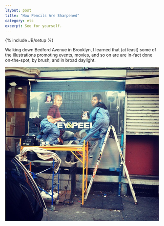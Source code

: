 ```yaml
---
layout: post
title: "How Pencils Are Sharpened"
category: etc
excerpt: See for yourself.
---
```

{% include JB/setup %}

Walking down Bedford Avenue in Brooklyn, I learned that (at least) some of the illustrations promoting events, movies, and so on are are in-fact done on-the-spot, by brush, and in broad daylight.  

![Live painting](/assets/images/live-wall-paint.jpg)

<a href="https://plus.google.com/+VincentBarr0?rel=author"></a>
